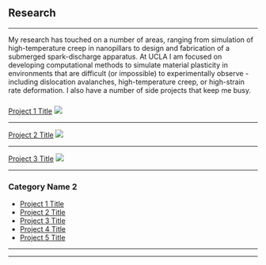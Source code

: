## Research

---
My research has touched on a number of areas, ranging from simulation of high-temperature creep in nanopillars to design and fabrication of a submerged spark-discharge apparatus. At UCLA I am focused on developing computational methods to simulate material plasticity in environments that are difficult (or impossible) to experimentally observe - including dislocation avalanches, high-temperature creep, or high-strain rate deformation. I also have a number of side projects that keep me busy.

### 

[Project 1 Title](/sample_page)
<img src="images/dummy_thumbnail.jpg?raw=true"/>

---
[Project 2 Title](/pdf/sample_presentation.pdf)
<img src="images/dummy_thumbnail.jpg?raw=true"/>

---
[Project 3 Title](http://example.com/)
<img src="images/dummy_thumbnail.jpg?raw=true"/>

---

### Category Name 2

- [Project 1 Title](http://example.com/)
- [Project 2 Title](http://example.com/)
- [Project 3 Title](http://example.com/)
- [Project 4 Title](http://example.com/)
- [Project 5 Title](http://example.com/)

---




---

